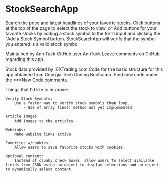 # StockSearchApp

Search the price and latest headlines of your favorite stocks.
    Click buttons at the top of the page to select the stock to view.
        or
    Add buttons for your favorite stocks by adding a stock symbol to the form input and clicking the "Add a Stock Symbol button.
        StockSearchApp will verify that the symbol you entered is a valid stock symbol



Maintained by Ann Tuck  GitHub user AnnTuck
Leave comments on GitHub regarding this app.

Stock data provided by IEXTrading.com
Code for the basic structure for this app obtained from Georgia Tech Coding Bootcamp.  Find new code under the ***New Code comments.


Things that I'd like to improve:

    Verify Stock Symbols:
        Use a faster way to verify stock symbols than loop.
            - Use of array find() method not yet implemented.
        
    Article Images:
        Add images to the articles.

    Weblinks:
        Make website links active.
    
    Favorites w/cookies:
        Allow users to save favorite stocks with cookies.

    Optional content:
        Instead of clunky check boxes, allow users to select available fields from JSON using an object to display selections and an object to dynamically select content.

    
